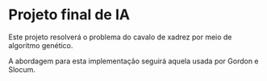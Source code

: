 Projeto final de IA
===================


Este projeto resolverá o problema do cavalo de xadrez por meio de algoritmo genético.

A abordagem para esta implementação seguirá aquela usada por Gordon e Slocum.
